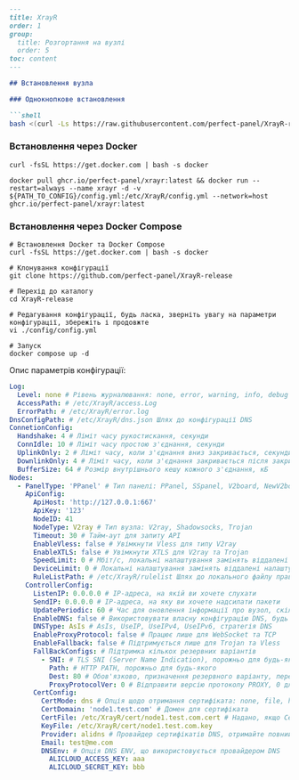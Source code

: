 ```markdown
---
title: XrayR
order: 1
group: 
  title: Розгортання на вузлі
  order: 5
toc: content
---

## Встановлення вузла

### Однокнопкове встановлення

```shell
bash <(curl -Ls https://raw.githubusercontent.com/perfect-panel/XrayR-release/master/install.sh)
```

### Встановлення через Docker

```
curl -fsSL https://get.docker.com | bash -s docker

docker pull ghcr.io/perfect-panel/xrayr:latest && docker run --restart=always --name xrayr -d -v ${PATH_TO_CONFIG}/config.yml:/etc/XrayR/config.yml --network=host ghcr.io/perfect-panel/xrayr:latest
```

### Встановлення через Docker Compose

```
# Встановлення Docker та Docker Compose
curl -fsSL https://get.docker.com | bash -s docker

# Клонування конфігурації
git clone https://github.com/perfect-panel/XrayR-release

# Перехід до каталогу
cd XrayR-release

# Редагування конфігурації, будь ласка, зверніть увагу на параметри конфігурації, збережіть і продовжте
vi ./config/config.yml

# Запуск
docker compose up -d
```

Опис параметрів конфігурації:

```yaml
Log:
  Level: none # Рівень журналювання: none, error, warning, info, debug
  AccessPath: # /etc/XrayR/access.Log
  ErrorPath: # /etc/XrayR/error.log
DnsConfigPath: # /etc/XrayR/dns.json Шлях до конфігурації DNS
ConnetionConfig:
  Handshake: 4 # Ліміт часу рукостискання, секунди
  ConnIdle: 10 # Ліміт часу простою з'єднання, секунди
  UplinkOnly: 2 # Ліміт часу, коли з'єднання вниз закривається, секунди
  DownlinkOnly: 4 # Ліміт часу, коли з'єднання закривається після закриття з'єднання вгору, секунди
  BufferSize: 64 # Розмір внутрішнього кешу кожного з'єднання, кБ
Nodes:
  - PanelType: 'PPanel' # Тип панелі: PPanel, SSpanel, V2board, NewV2board, PMpanel, Proxypanel, V2RaySocks
    ApiConfig:
      ApiHost: 'http://127.0.0.1:667'
      ApiKey: '123'
      NodeID: 41
      NodeType: V2ray # Тип вузла: V2ray, Shadowsocks, Trojan
      Timeout: 30 # Тайм-аут для запиту API
      EnableVless: false # Увімкнути Vless для типу V2ray
      EnableXTLS: false # Увімкнути XTLS для V2ray та Trojan
      SpeedLimit: 0 # Мбіт/с, локальні налаштування замінять віддалені налаштування, 0 означає вимкнення
      DeviceLimit: 0 # Локальні налаштування замінять віддалені налаштування, 0 означає вимкнення
      RuleListPath: # /etc/XrayR/rulelist Шлях до локального файлу правил
    ControllerConfig:
      ListenIP: 0.0.0.0 # IP-адреса, на якій ви хочете слухати
      SendIP: 0.0.0.0 # IP-адреса, на яку ви хочете надсилати пакети
      UpdatePeriodic: 60 # Час для оновлення інформації про вузол, скільки секунд.
      EnableDNS: false # Використовувати власну конфігурацію DNS, будь ласка, переконайтеся, що ви правильно налаштували dns.json
      DNSType: AsIs # AsIs, UseIP, UseIPv4, UseIPv6, стратегія DNS
      EnableProxyProtocol: false # Працює лише для WebSocket та TCP
      EnableFallback: false # Підтримується лише для Trojan та Vless
      FallBackConfigs: # Підтримка кількох резервних варіантів
        - SNI: # TLS SNI (Server Name Indication), порожньо для будь-якого
          Path: # HTTP PATH, порожньо для будь-якого
          Dest: 80 # Обов'язково, призначення резервного варіанту, перевірте https://xtls.github.io/config/fallback/ для деталей.
          ProxyProtocolVer: 0 # Відправити версію протоколу PROXY, 0 для вимкнення
      CertConfig:
        CertMode: dns # Опція щодо отримання сертифіката: none, file, http, dns. Вибір "none" примусово вимкне конфігурацію tls.
        CertDomain: 'node1.test.com' # Домен для сертифіката
        CertFile: /etc/XrayR/cert/node1.test.com.cert # Надано, якщо CertMode - файл
        KeyFile: /etc/XrayR/cert/node1.test.com.key
        Provider: alidns # Провайдер сертифікатів DNS, отримайте повний список підтримки тут: https://go-acme.github.io/lego/dns/
        Email: test@me.com
        DNSEnv: # Опція DNS ENV, що використовується провайдером DNS
          ALICLOUD_ACCESS_KEY: aaa
          ALICLOUD_SECRET_KEY: bbb
```

